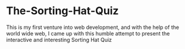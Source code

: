 # The-Sorting-Hat-Quiz
This is my first venture into web development, and with the help of the world wide web, I came up with this humble attempt to present the interactive and interesting Sorting Hat Quiz
